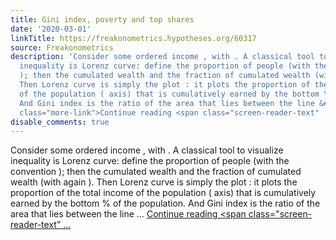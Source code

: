 ```yaml
---
title: Gini index, poverty and top shares
date: '2020-03-01'
linkTitle: https://freakonometrics.hypotheses.org/60317
source: Freakonometrics
description: 'Consider some ordered income , with . A classical tool to visualize
  inequality is Lorenz curve: define the proportion of people (with the convention
  ); then the cumulated wealth and the fraction of cumulated wealth (with again ).
  Then Lorenz curve is simply the plot : it plots the proportion of the total income
  of the population ( axis) that is cumulatively earned by the bottom \% of the population.
  And Gini index is the ratio of the area that lies between the line &#8230; <a href="https://freakonometrics.hypotheses.org/60317"
  class="more-link">Continue reading <span class="screen-reader-text" ...'
disable_comments: true
---
```

Consider some ordered income , with . A classical tool to visualize inequality is Lorenz curve: define the proportion of people (with the convention ); then the cumulated wealth and the fraction of cumulated wealth (with again ). Then Lorenz curve is simply the plot : it plots the proportion of the total income of the population ( axis) that is cumulatively earned by the bottom \% of the population. And Gini index is the ratio of the area that lies between the line &#8230; <a href="https://freakonometrics.hypotheses.org/60317" class="more-link">Continue reading <span class="screen-reader-text" ...
